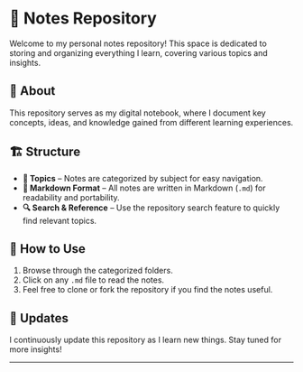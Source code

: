 

# 📒 Notes Repository

Welcome to my personal notes repository! This space is dedicated to storing and organizing everything I learn, covering various topics and insights. 

## 📌 About
This repository serves as my digital notebook, where I document key concepts, ideas, and knowledge gained from different learning experiences. 

## 🏗 Structure
- **📂 Topics** – Notes are categorized by subject for easy navigation.
- **📜 Markdown Format** – All notes are written in Markdown (`.md`) for readability and portability.
- **🔍 Search & Reference** – Use the repository search feature to quickly find relevant topics.

## 🚀 How to Use
1. Browse through the categorized folders.
2. Click on any `.md` file to read the notes.
3. Feel free to clone or fork the repository if you find the notes useful.

## 🔄 Updates
I continuously update this repository as I learn new things. Stay tuned for more insights!

---
